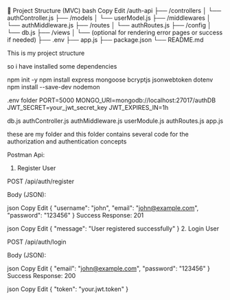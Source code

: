 📁 Project Structure (MVC)
bash
Copy
Edit
/auth-api
  ├── /controllers
  │     └── authController.js
  ├── /models
  │     └── userModel.js
  ├── /middlewares
  │     └── authMiddleware.js
  ├── /routes
  │     └── authRoutes.js
  ├── /config
  │     └── db.js
  ├── /views
  │     └── (optional for rendering error pages or success if needed)
  ├── .env
  ├── app.js
  ├── package.json
  └── README.md



  This is my project structure

  so i have installed some dependencies 

  npm init -y
npm install express mongoose bcryptjs jsonwebtoken dotenv
npm install --save-dev nodemon

.env folder
PORT=5000
MONGO_URI=mongodb://localhost:27017/authDB
JWT_SECRET=your_jwt_secret_key
JWT_EXPIRES_IN=1h

db.js
authController.js
authMiddleware.js
userModule.js
authRoutes.js
app.js

these are my folder and this folder contains several code for the authorization and authentication concepts

Postman Api:

1. Register User

POST /api/auth/register

Body (JSON):

json
Copy
Edit
{
  "username": "john",
  "email": "john@example.com",
  "password": "123456"
}
Success Response: 201

json
Copy
Edit
{
  "message": "User registered successfully"
}
2. Login User

POST /api/auth/login

Body (JSON):

json
Copy
Edit
{
  "email": "john@example.com",
  "password": "123456"
}
Success Response: 200

json
Copy
Edit
{
  "token": "your.jwt.token"
}